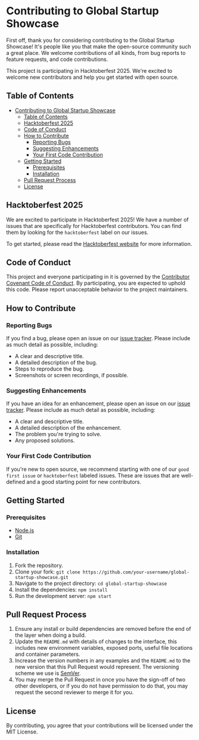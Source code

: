# Contributing to Global Startup Showcase

First off, thank you for considering contributing to the Global Startup Showcase! It's people like you that make the open-source community such a great place. We welcome contributions of all kinds, from bug reports to feature requests, and code contributions.

This project is participating in Hacktoberfest 2025. We're excited to welcome new contributors and help you get started with open source.

## Table of Contents

- [Contributing to Global Startup Showcase](#contributing-to-global-startup-showcase)
  - [Table of Contents](#table-of-contents)
  - [Hacktoberfest 2025](#hacktoberfest-2025)
  - [Code of Conduct](#code-of-conduct)
  - [How to Contribute](#how-to-contribute)
    - [Reporting Bugs](#reporting-bugs)
    - [Suggesting Enhancements](#suggesting-enhancements)
    - [Your First Code Contribution](#your-first-code-contribution)
  - [Getting Started](#getting-started)
    - [Prerequisites](#prerequisites)
    - [Installation](#installation)
  - [Pull Request Process](#pull-request-process)
  - [License](#license)

## Hacktoberfest 2025

We are excited to participate in Hacktoberfest 2025! We have a number of issues that are specifically for Hacktoberfest contributors. You can find them by looking for the `hacktoberfest` label on our issues.

To get started, please read the [Hacktoberfest website](https://hacktoberfest.digitalocean.com/) for more information.

## Code of Conduct

This project and everyone participating in it is governed by the [Contributor Covenant Code of Conduct](CODE_OF_CONDUCT.md). By participating, you are expected to uphold this code. Please report unacceptable behavior to the project maintainers.

## How to Contribute

### Reporting Bugs

If you find a bug, please open an issue on our [issue tracker](https://github.com/your-username/global-startup-showcase/issues). Please include as much detail as possible, including:

*   A clear and descriptive title.
*   A detailed description of the bug.
*   Steps to reproduce the bug.
*   Screenshots or screen recordings, if possible.

### Suggesting Enhancements

If you have an idea for an enhancement, please open an issue on our [issue tracker](https://github.com/your-username/global-startup-showcase/issues). Please include as much detail as possible, including:

*   A clear and descriptive title.
*   A detailed description of the enhancement.
*   The problem you're trying to solve.
*   Any proposed solutions.

### Your First Code Contribution

If you're new to open source, we recommend starting with one of our `good first issue` or `hacktoberfest` labeled issues. These are issues that are well-defined and a good starting point for new contributors.

## Getting Started

### Prerequisites

*   [Node.js](https://nodejs.org/en/)
*   [Git](https://git-scm.com/)

### Installation

1.  Fork the repository.
2.  Clone your fork: `git clone https://github.com/your-username/global-startup-showcase.git`
3.  Navigate to the project directory: `cd global-startup-showcase`
4.  Install the dependencies: `npm install`
5.  Run the development server: `npm start`

## Pull Request Process

1.  Ensure any install or build dependencies are removed before the end of the layer when doing a build.
2.  Update the `README.md` with details of changes to the interface, this includes new environment variables, exposed ports, useful file locations and container parameters.
3.  Increase the version numbers in any examples and the `README.md` to the new version that this Pull Request would represent. The versioning scheme we use is [SemVer](http://semver.org/).
4.  You may merge the Pull Request in once you have the sign-off of two other developers, or if you do not have permission to do that, you may request the second reviewer to merge it for you.

## License

By contributing, you agree that your contributions will be licensed under the MIT License.
